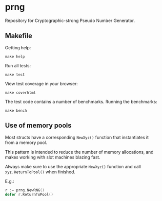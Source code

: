 # prng

Repository for Cryptographic-strong Pseudo Number Generator.


## Makefile ##
Getting help:
```shell
make help
```
Run all tests:
```shell
make test
```
View test coverage in your browser:
```shell
make coverhtml
```

The test code contains a number of benchmarks.
Running the benchmarks:
```shell
make bench
```


## Use of memory pools ##

Most structs have a corresponding ```NewXyz()``` function that instantiates it from a memory pool.

This pattern is intended to reduce the number of memory allocations, and makes working with slot machines blazing fast.

Always make sure to use the appropriate ```NewXyz()``` function and call ```xyz.ReturnToPool()``` when finished.

E.g.:
```go
r := prng.NewRNG()
defer r.ReturnToPool()
```
